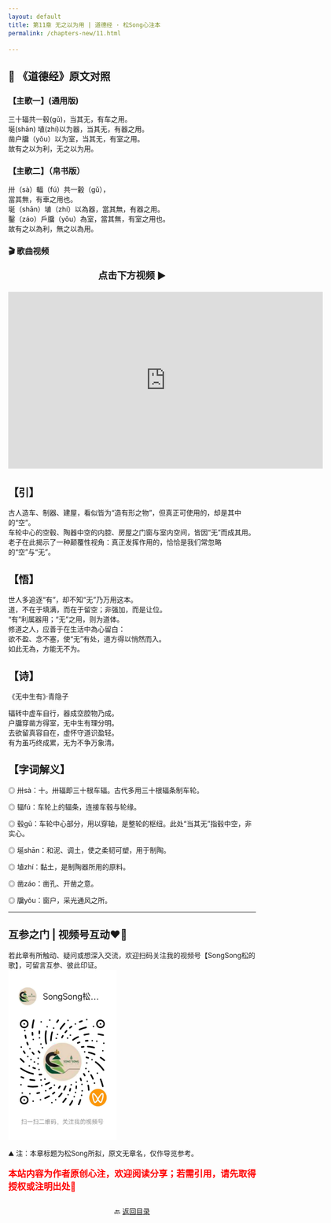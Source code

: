 ```yaml
---
layout: default
title: 第11章 无之以为用 | 道德经 · 松Song心注本
permalink: /chapters-new/11.html

---
```


## 📜 《道德经》原文对照
### 【主歌一】(通用版)
三十辐共一毂(gǔ)，当其无，有车之用。<br>
埏(shān) 埴(zhí)以为器，当其无，有器之用。<br>
凿户牖（yǒu）以为室，当其无，有室之用。<br>
故有之以为利，无之以为用。<br>

### 【主歌二】（帛书版）
卅（sà）輻（fú）共一轂（gǔ），<br>
當其無，有車之用也。<br>
埏（shān）埴（zhí）以為器，當其無，有器之用。<br>
鑿（záo）戶牖（yǒu）為室，當其無，有室之用也。<br>
故有之以為利，無之以為用。<br>

### 🎬 歌曲视频
<p style="text-align:center; font-size:1.2rem; font-weight:bold;">
  点击下方视频 ▶️
</p>

<iframe
  src="https://streamable.com/e/qv1ebp"
  width="640"
  height="360"
  frameborder="0"
  allowfullscreen
  loading="lazy">
</iframe>

## 【引】
古人造车、制器、建屋，看似皆为“造有形之物”，但真正可使用的，却是其中的“空”。<br>
车轮中心的空毂、陶器中空的内腔、房屋之门窗与室内空间，皆因“无”而成其用。<br>
老子在此揭示了一种颠覆性视角：真正发挥作用的，恰恰是我们常忽略的“空”与“无”。<br>

## 【悟】
世人多追逐“有”，却不知“无”乃万用这本。<br>
道，不在于填满，而在于留空；非强加，而是让位。<br>
“有”利属器用；“无”之用，则为道体。<br>
修道之人，应善于在生活中為心留白：<br>
欲不盈、念不塞，使“无”有处，道方得以悄然而入。<br>
如此无為，方能无不为。<br>

## 【诗】
《无中生有》·青隐子<br>

辐转中虚车自行，器成空腔物乃成。<br>
户牖穿凿方得室，无中生有理分明。<br>
去欲留真容自在，虚怀守道识盈轻。<br>
有为虽巧终成累，无为不争万象清。<br>

## 【字词解义】
◎ 卅sà：十。卅辐即三十根车辐。古代多用三十根辐条制车轮。<br>

◎ 辐fú：车轮上的辐条，连接车毂与轮缘。<br>

◎ 毂gǔ：车轮中心部分，用以穿轴，是整轮的枢纽。此处“当其无”指毂中空，非实心。<br>

◎ 埏shān：和泥、调土，使之柔韧可塑，用于制陶。<br>

◎ 埴zhí：黏土，是制陶器所用的原料。<br>

◎ 凿záo：凿孔、开凿之意。<br>

◎ 牖yǒu：窗户，采光通风之所。<br>

---
##  互参之门 | 视频号互动❤️🤝

若此章有所触动、疑问或想深入交流，欢迎扫码关注我的视频号【SongSong松的歌】，可留言互参、彼此印证。<br>
<img src="../img/qrcode_songsong.jpg" alt="扫码进入视频号" width="220">

⛰️ 注：本章标题为松Song所拟，原文无章名，仅作导览参考。<br>
<p style="color:red; font-size:18px; font-weight:bold;">
本站内容为作者原创心注，欢迎阅读分享；若需引用，请先取得授权或注明出处🙏
</p>

<p style="text-align:center; margin-top:2em;">
  🔙 <a href="{{ '/' | relative_url }}#catalog">返回目录</a>
</p>

